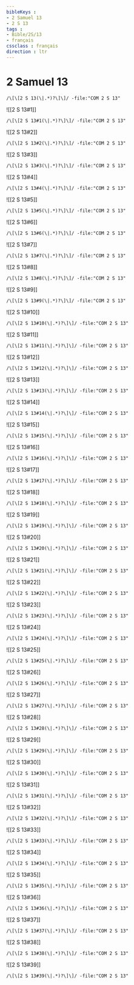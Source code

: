 ```yaml
---
bibleKeys : 
- 2 Samuel 13
- 2 S 13
tags : 
- Bible/2S/13
- français
cssclass : français
direction : ltr
---
```


# 2 Samuel 13

```query
/\[\[2 S 13(\|.*)?\]\]/ -file:"COM 2 S 13"
```



![[2 S 13#1]]

```query
/\[\[2 S 13#1(\|.*)?\]\]/ -file:"COM 2 S 13"
```

![[2 S 13#2]]

```query
/\[\[2 S 13#2(\|.*)?\]\]/ -file:"COM 2 S 13"
```

![[2 S 13#3]]

```query
/\[\[2 S 13#3(\|.*)?\]\]/ -file:"COM 2 S 13"
```

![[2 S 13#4]]

```query
/\[\[2 S 13#4(\|.*)?\]\]/ -file:"COM 2 S 13"
```

![[2 S 13#5]]

```query
/\[\[2 S 13#5(\|.*)?\]\]/ -file:"COM 2 S 13"
```

![[2 S 13#6]]

```query
/\[\[2 S 13#6(\|.*)?\]\]/ -file:"COM 2 S 13"
```

![[2 S 13#7]]

```query
/\[\[2 S 13#7(\|.*)?\]\]/ -file:"COM 2 S 13"
```

![[2 S 13#8]]

```query
/\[\[2 S 13#8(\|.*)?\]\]/ -file:"COM 2 S 13"
```

![[2 S 13#9]]

```query
/\[\[2 S 13#9(\|.*)?\]\]/ -file:"COM 2 S 13"
```

![[2 S 13#10]]

```query
/\[\[2 S 13#10(\|.*)?\]\]/ -file:"COM 2 S 13"
```

![[2 S 13#11]]

```query
/\[\[2 S 13#11(\|.*)?\]\]/ -file:"COM 2 S 13"
```

![[2 S 13#12]]

```query
/\[\[2 S 13#12(\|.*)?\]\]/ -file:"COM 2 S 13"
```

![[2 S 13#13]]

```query
/\[\[2 S 13#13(\|.*)?\]\]/ -file:"COM 2 S 13"
```

![[2 S 13#14]]

```query
/\[\[2 S 13#14(\|.*)?\]\]/ -file:"COM 2 S 13"
```

![[2 S 13#15]]

```query
/\[\[2 S 13#15(\|.*)?\]\]/ -file:"COM 2 S 13"
```

![[2 S 13#16]]

```query
/\[\[2 S 13#16(\|.*)?\]\]/ -file:"COM 2 S 13"
```

![[2 S 13#17]]

```query
/\[\[2 S 13#17(\|.*)?\]\]/ -file:"COM 2 S 13"
```

![[2 S 13#18]]

```query
/\[\[2 S 13#18(\|.*)?\]\]/ -file:"COM 2 S 13"
```

![[2 S 13#19]]

```query
/\[\[2 S 13#19(\|.*)?\]\]/ -file:"COM 2 S 13"
```

![[2 S 13#20]]

```query
/\[\[2 S 13#20(\|.*)?\]\]/ -file:"COM 2 S 13"
```

![[2 S 13#21]]

```query
/\[\[2 S 13#21(\|.*)?\]\]/ -file:"COM 2 S 13"
```

![[2 S 13#22]]

```query
/\[\[2 S 13#22(\|.*)?\]\]/ -file:"COM 2 S 13"
```

![[2 S 13#23]]

```query
/\[\[2 S 13#23(\|.*)?\]\]/ -file:"COM 2 S 13"
```

![[2 S 13#24]]

```query
/\[\[2 S 13#24(\|.*)?\]\]/ -file:"COM 2 S 13"
```

![[2 S 13#25]]

```query
/\[\[2 S 13#25(\|.*)?\]\]/ -file:"COM 2 S 13"
```

![[2 S 13#26]]

```query
/\[\[2 S 13#26(\|.*)?\]\]/ -file:"COM 2 S 13"
```

![[2 S 13#27]]

```query
/\[\[2 S 13#27(\|.*)?\]\]/ -file:"COM 2 S 13"
```

![[2 S 13#28]]

```query
/\[\[2 S 13#28(\|.*)?\]\]/ -file:"COM 2 S 13"
```

![[2 S 13#29]]

```query
/\[\[2 S 13#29(\|.*)?\]\]/ -file:"COM 2 S 13"
```

![[2 S 13#30]]

```query
/\[\[2 S 13#30(\|.*)?\]\]/ -file:"COM 2 S 13"
```

![[2 S 13#31]]

```query
/\[\[2 S 13#31(\|.*)?\]\]/ -file:"COM 2 S 13"
```

![[2 S 13#32]]

```query
/\[\[2 S 13#32(\|.*)?\]\]/ -file:"COM 2 S 13"
```

![[2 S 13#33]]

```query
/\[\[2 S 13#33(\|.*)?\]\]/ -file:"COM 2 S 13"
```

![[2 S 13#34]]

```query
/\[\[2 S 13#34(\|.*)?\]\]/ -file:"COM 2 S 13"
```

![[2 S 13#35]]

```query
/\[\[2 S 13#35(\|.*)?\]\]/ -file:"COM 2 S 13"
```

![[2 S 13#36]]

```query
/\[\[2 S 13#36(\|.*)?\]\]/ -file:"COM 2 S 13"
```

![[2 S 13#37]]

```query
/\[\[2 S 13#37(\|.*)?\]\]/ -file:"COM 2 S 13"
```

![[2 S 13#38]]

```query
/\[\[2 S 13#38(\|.*)?\]\]/ -file:"COM 2 S 13"
```

![[2 S 13#39]]

```query
/\[\[2 S 13#39(\|.*)?\]\]/ -file:"COM 2 S 13"
```

